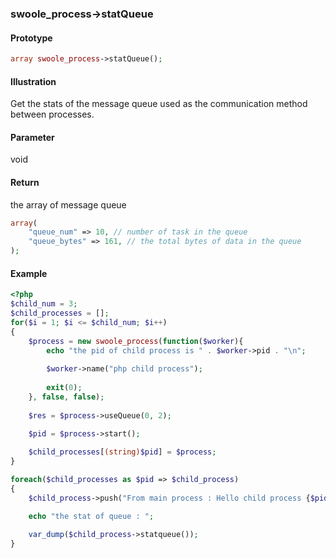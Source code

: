 ### swoole_process->statQueue

#### Prototype

```php
array swoole_process->statQueue();
```

#### Illustration

Get the stats of the message queue used as the communication method between processes.

#### Parameter

void

#### Return

the array of message queue

```php
array(
    "queue_num" => 10, // number of task in the queue
    "queue_bytes" => 161, // the total bytes of data in the queue
);
```

#### Example
```php
<?php
$child_num = 3;
$child_processes = [];
for($i = 1; $i <= $child_num; $i++)
{
    $process = new swoole_process(function($worker){
        echo "the pid of child process is " . $worker->pid . "\n";
        
        $worker->name("php child process");
        
        exit(0);
    }, false, false);
    
    $res = $process->useQueue(0, 2);
    
    $pid = $process->start();

    $child_processes[(string)$pid] = $process;
}

foreach($child_processes as $pid => $child_process)
{
    $child_process->push("From main process : Hello child process {$pid}\n");

    echo "the stat of queue : ";
    
    var_dump($child_process->statqueue());
}
```
